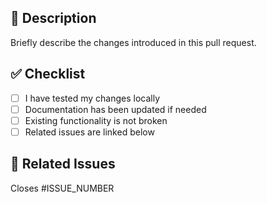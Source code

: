 ## 📝 Description

Briefly describe the changes introduced in this pull request.

## ✅ Checklist

- [ ] I have tested my changes locally
- [ ] Documentation has been updated if needed
- [ ] Existing functionality is not broken
- [ ] Related issues are linked below

## 🔗 Related Issues

Closes #ISSUE_NUMBER

